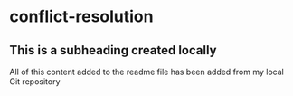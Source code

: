 # conflict-resolution

## This is a subheading created locally

All of this content added to the readme file has been added from my local Git repository